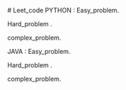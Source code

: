 



\# Leet_code
PYTHON :
  Easy_problem.
  
  Hard_problem .
  
  complex_problem.

JAVA :
 Easy_problem.
  
  Hard_problem .
  
  complex_problem.


